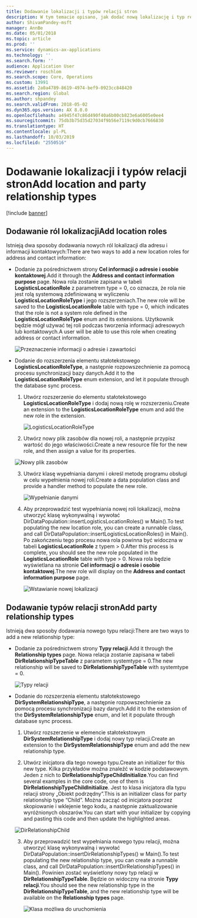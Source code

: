 ```yaml
---
title: Dodawanie lokalizacji i typów relacji stron
description: W tym temacie opisano, jak dodać nową lokalizację i typ relacji stron.
author: ShivamPandey-msft
manager: AnnBe
ms.date: 05/01/2018
ms.topic: article
ms.prod: ''
ms.service: dynamics-ax-applications
ms.technology: ''
ms.search.form: ''
audience: Application User
ms.reviewer: roschlom
ms.search.scope: Core, Operations
ms.custom: 13991
ms.assetid: 2a0a4789-8619-4974-bef9-0923cc848420
ms.search.region: Global
ms.author: shpandey
ms.search.validFrom: 2018-05-02
ms.dyn365.ops.version: AX 8.0.0
ms.openlocfilehash: a4945f47c86d490f40a6b00cb823e6a6005e0ee4
ms.sourcegitcommit: 75db3b75d35d27034f9b56e7119c9d0cb7666830
ms.translationtype: HT
ms.contentlocale: pl-PL
ms.lasthandoff: 10/03/2019
ms.locfileid: "2550516"
---
```

# <a name="add-location-and-party-relationship-types"></a><span data-ttu-id="b3841-103">Dodawanie lokalizacji i typów relacji stron</span><span class="sxs-lookup"><span data-stu-id="b3841-103">Add location and party relationship types</span></span> 

[!include [banner](../includes/banner.md)]

## <a name="add-location-roles"></a><span data-ttu-id="b3841-104">Dodawanie ról lokalizacji</span><span class="sxs-lookup"><span data-stu-id="b3841-104">Add location roles</span></span>

<span data-ttu-id="b3841-105">Istnieją dwa sposoby dodawania nowych ról lokalizacji dla adresu i informacji kontaktowych:</span><span class="sxs-lookup"><span data-stu-id="b3841-105">There are two ways to add a new location roles for address and contact information:</span></span>

-  <span data-ttu-id="b3841-106">Dodanie za pośrednictwem strony **Cel informacji o adresie i osobie kontaktowej**.</span><span class="sxs-lookup"><span data-stu-id="b3841-106">Add it through the **Address and contact information purpose** page.</span></span> <span data-ttu-id="b3841-107">Nowa rola zostanie zapisana w tabeli **LogisticsLocationRole** z parametrem type = 0, co oznacza, że rola nie jest rolą systemową zdefiniowaną w wyliczeniu **LogisticsLocationRoleType** i jego rozszerzeniach.</span><span class="sxs-lookup"><span data-stu-id="b3841-107">The new role will be saved to the **LogisticsLocationRole** table with type = 0, which indicates that the role is not a system role defined in the **LogisticsLocationRoleType** enum and its extensions.</span></span> <span data-ttu-id="b3841-108">Użytkownik będzie mógł używać tej roli podczas tworzenia informacji adresowych lub kontaktowych.</span><span class="sxs-lookup"><span data-stu-id="b3841-108">A user will be able to use this role when creating address or contact information.</span></span>

    ![Przeznaczenie informacji o adresie i zawartości](media/Address-Contact.PNG)

-  <span data-ttu-id="b3841-110">Dodanie do rozszerzenia elementu stałotekstowego **LogisticsLocationRoleType**, a następnie rozpowszechnienie za pomocą procesu synchronizacji bazy danych.</span><span class="sxs-lookup"><span data-stu-id="b3841-110">Add it to the **LogisticsLocationRoleType** enum extension, and let it populate through the database sync process.</span></span>

    1.  <span data-ttu-id="b3841-111">Utwórz rozszerzenie do elementu stałotekstowego **LogisticsLocationRoleType** i dodaj nową rolę w rozszerzeniu.</span><span class="sxs-lookup"><span data-stu-id="b3841-111">Create an extension to the **LogisticsLocationRoleType** enum and add the new role in the extension.</span></span> 
  
        ![LogisticsLocationRoleType](media/Logistics.PNG)

    2. <span data-ttu-id="b3841-113">Utwórz nowy plik zasobów dla nowej roli, a następnie przypisz wartość do jego właściwości.</span><span class="sxs-lookup"><span data-stu-id="b3841-113">Create a new resource file for the new role, and then assign a value for its properties.</span></span>
     
     ![Nowy plik zasobów](media/Resource.PNG)
        
    3.  <span data-ttu-id="b3841-115">Utwórz klasę wypełniania danymi i określ metodę programu obsługi w celu wypełnienia nowej roli.</span><span class="sxs-lookup"><span data-stu-id="b3841-115">Create a data population class and provide a handler method to populate the new role.</span></span> 

        ![Wypełnianie danymi](media/Dirdata.PNG)

    4.  <span data-ttu-id="b3841-117">Aby przeprowadzić test wypełniania nowej roli lokalizacji, można utworzyć klasę wykonywalną i wywołać DirDataPopulation::insertLogisticsLocationRoles() w Main().</span><span class="sxs-lookup"><span data-stu-id="b3841-117">To test populating the new location role, you can create a runnable class, and call DirDataPopulation::insertLogisticsLocationRoles() in Main().</span></span> <span data-ttu-id="b3841-118">Po zakończeniu tego procesu nowa rola powinna być widoczna w tabeli **LogisticsLocationRole** z typem \> 0.</span><span class="sxs-lookup"><span data-stu-id="b3841-118">After this process is complete, you should see the new role populated in the **LogisticsLocationRole** table with type \> 0.</span></span> <span data-ttu-id="b3841-119">Nowa rola będzie wyświetlana na stronie **Cel informacji o adresie i osobie kontaktowej**.</span><span class="sxs-lookup"><span data-stu-id="b3841-119">The new role will display on the **Address and contact information purpose** page.</span></span>

        ![Wstawianie nowej lokalizacji](media/InsertNewLocation.PNG)

## <a name="add-party-relationship-types"></a><span data-ttu-id="b3841-121">Dodawanie typów relacji stron</span><span class="sxs-lookup"><span data-stu-id="b3841-121">Add party relationship types</span></span> 

<span data-ttu-id="b3841-122">Istnieją dwa sposoby dodawania nowego typu relacji:</span><span class="sxs-lookup"><span data-stu-id="b3841-122">There are two ways to add a new relationship type:</span></span>

-   <span data-ttu-id="b3841-123">Dodanie za pośrednictwem strony **Typy relacji**.</span><span class="sxs-lookup"><span data-stu-id="b3841-123">Add it through the **Relationship types** page.</span></span> <span data-ttu-id="b3841-124">Nowa relacja zostanie zapisana w tabeli **DirRelationshipTypeTable** z parametem systemtype = 0.</span><span class="sxs-lookup"><span data-stu-id="b3841-124">The new relationship will be saved to **DirRelationshipTypeTable** with systemtype = 0.</span></span>

    ![Typy relacji](media/Relationship.PNG)

-  <span data-ttu-id="b3841-126">Dodanie do rozszerzenia elementu stałotekstowego **DirSystemRelationshipType**, a następnie rozpowszechnienie za pomocą procesu synchronizacji bazy danych.</span><span class="sxs-lookup"><span data-stu-id="b3841-126">Add it to the extension of the **DirSystemRelationshipType** enum, and let it populate through database sync process.</span></span>

    1.  <span data-ttu-id="b3841-127">Utwórz rozszerzenie w elemencie stałotekstowym **DirSystemRelationshipType** i dodaj nowy typ relacji.</span><span class="sxs-lookup"><span data-stu-id="b3841-127">Create an extension to the **DirSystemRelationshipType** enum and add the new relationship type.</span></span>

    2. <span data-ttu-id="b3841-128">Utwórz inicjatora dla tego nowego typu.</span><span class="sxs-lookup"><span data-stu-id="b3841-128">Create an initializer for this new type.</span></span> <span data-ttu-id="b3841-129">Kilka przykładów można znaleźć w kodzie podstawowym. Jeden z nich to  **DirRelationshipTypeChildInitialize**.</span><span class="sxs-lookup"><span data-stu-id="b3841-129">You can find several examples in the core code, one of them is  **DirRelationshipTypeChildInitialize**.</span></span> <span data-ttu-id="b3841-130">Jest to klasa inicjatora dla typu relacji strony „Obiekt podrzędny”.</span><span class="sxs-lookup"><span data-stu-id="b3841-130">This is an initializer class for party relationship type “Child”.</span></span> <span data-ttu-id="b3841-131">Można zacząć od inicjatora poprzez skopiowanie i wklejenie tego kodu, a następnie zaktualizowanie wyróżnionych obszarów.</span><span class="sxs-lookup"><span data-stu-id="b3841-131">You can start with your initializer by copying and pasting this code and then update the highlighted areas.</span></span>
    
    ![DirRelationshipChild](media/DirRelationship.PNG)

    3.  <span data-ttu-id="b3841-133">Aby przeprowadzić test wypełniania nowego typu relacji, można utworzyć klasę wykonywalną i wywołać DirDataPopulation::insertDirRelationshipTypes() w Main().</span><span class="sxs-lookup"><span data-stu-id="b3841-133">To test populating the new relationship type, you can create a runnable class, and call DirDataPopulation::insertDirRelationshipTypes() in Main().</span></span> <span data-ttu-id="b3841-134">Powinien zostać wyświetlony nowy typ relacji w **DirRelationshipTypeTable**. Będzie on widoczny na stronie **Typy relacji**.</span><span class="sxs-lookup"><span data-stu-id="b3841-134">You should see the new relationship type in the **DirRelationshipTypeTable**, and the new relationship type will be available on the **Relationship types** page.</span></span>

        ![Klasa możliwa do uruchomienia](media/Runnable.PNG)
